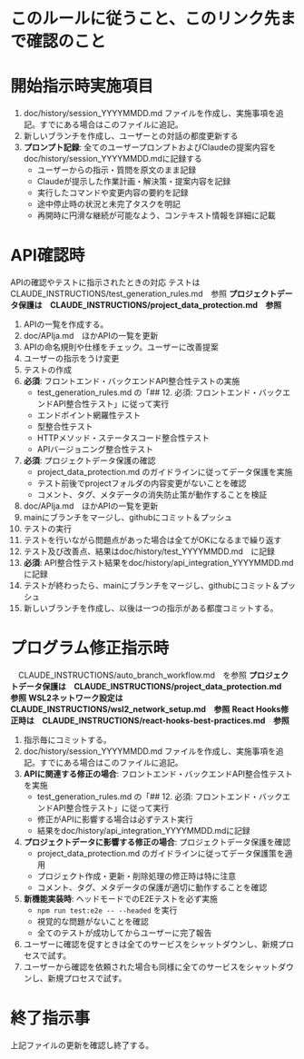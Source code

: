# このルールに従うこと、このリンク先まで確認のこと

# 開始指示時実施項目
1. doc/history/session_YYYYMMDD.md ファイルを作成し、実施事項を追記。すでにある場合はこのファイルに追記。  
1. 新しいブランチを作成し、ユーザーとの対話の都度更新する
1. **プロンプト記録**: 全てのユーザープロンプトおよびClaudeの提案内容をdoc/history/session_YYYYMMDD.mdに記録する
   - ユーザーからの指示・質問を原文のまま記録
   - Claudeが提示した作業計画・解決策・提案内容を記録
   - 実行したコマンドや変更内容の要約を記録
   - 途中停止時の状況と未完了タスクを明記
   - 再開時に円滑な継続が可能なよう、コンテキスト情報を詳細に記載

# API確認時
APIの確認やテストに指示されたときの対応
テストは　CLAUDE_INSTRUCTIONS/test_generation_rules.md　参照
**プロジェクトデータ保護は　CLAUDE_INSTRUCTIONS/project_data_protection.md　参照**
1. APIの一覧を作成する。  
1. doc/APIja.md　ほかAPIの一覧を更新  
1. APIの命名規則や仕様をチェック。ユーザーに改善提案  
1. ユーザーの指示をうけ変更
1. テストの作成  
1. **必須**: フロントエンド・バックエンドAPI整合性テストの実施
   - test_generation_rules.md の「## 12. 必須: フロントエンド・バックエンドAPI整合性テスト」に従って実行
   - エンドポイント網羅性テスト
   - 型整合性テスト  
   - HTTPメソッド・ステータスコード整合性テスト
   - APIバージョニング整合性テスト
1. **必須**: プロジェクトデータ保護の確認
   - project_data_protection.md のガイドラインに従ってデータ保護を実施
   - テスト前後でprojectフォルダの内容変更がないことを確認
   - コメント、タグ、メタデータの消失防止策が動作することを検証
1. doc/APIja.md　ほかAPIの一覧を更新  
1. mainにブランチをマージし、githubにコミット＆プッシュ
1. テストの実行  
1. テストを行いながら問題点があった場合は全てがOKになるまで繰り返す  
1. テスト及び改善点、結果はdoc/history/test_YYYYMMDD.md　に記録
1. **必須**: API整合性テスト結果をdoc/history/api_integration_YYYYMMDD.mdに記録
1. テストが終わったら、mainにブランチをマージし、githubにコミット＆プッシュ
1. 新しいブランチを作成し、以後は一つの指示がある都度コミットする。


# プログラム修正指示時
　CLAUDE_INSTRUCTIONS/auto_branch_workflow.md　を参照
**プロジェクトデータ保護は　CLAUDE_INSTRUCTIONS/project_data_protection.md　参照**
**WSL2ネットワーク設定は　CLAUDE_INSTRUCTIONS/wsl2_network_setup.md　参照**
**React Hooks修正時は　CLAUDE_INSTRUCTIONS/react-hooks-best-practices.md　参照**
1. 指示毎にコミットする。  
1. doc/history/session_YYYYMMDD.md ファイルを作成し、実施事項を追記。すでにある場合はこのファイルに追記。  
1. **APIに関連する修正の場合**: フロントエンド・バックエンドAPI整合性テストを実施
   - test_generation_rules.md の「## 12. 必須: フロントエンド・バックエンドAPI整合性テスト」に従って実行
   - 修正がAPIに影響する場合は必ずテスト実行
   - 結果をdoc/history/api_integration_YYYYMMDD.mdに記録
1. **プロジェクトデータに影響する修正の場合**: プロジェクトデータ保護を確認
   - project_data_protection.md のガイドラインに従ってデータ保護策を適用
   - プロジェクト作成・更新・削除処理の修正時は特に注意
   - コメント、タグ、メタデータの保護が適切に動作することを確認
1. **新機能実装時**: ヘッドモードでのE2Eテストを必ず実施
   - `npm run test:e2e -- --headed` を実行
   - 視覚的な問題がないことを確認
   - 全てのテストが成功してからユーザーに完了報告
1. ユーザーに確認を促すときは全てのサービスをシャットダウンし、新規プロセスで試す。  
1. ユーザーから確認を依頼された場合も同様に全てのサービスをシャットダウンし、新規プロセスで試す。  

# 終了指示事
上記ファイルの更新を確認し終了する。